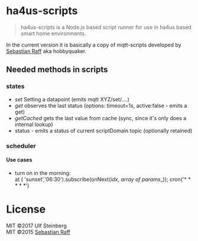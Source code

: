 # ha4us-scripts

> ha4us-scripts is a Node.js based script runner for use in ha4us based smart home environments.

In the current version it is basically a copy of mqtt-scripts developed by [Sebastian Raff](https://github.com/hobbyquaker) aka hobbyquaker.

## Needed methods in scripts

### states
* _set_ Setting a datapoint (emits mqtt XYZ/set/....)
* _get_ observes the last status (options: timeout=1s, active:false - emits a get)
* _getCached_ gets the last value from cache (sync, since it's only does a internal lookup)
* status - emits a status of current scriptDomain topic (optionally retained)

### scheduler

#### Use cases
* turn on in the morning:  
  at ( 'sunset','06:30').subscribe(onNext(_idx_, _array of params__));
  cron('* * * * *')

# License

MIT ©2017 Ulf Steinberg    
MIT ©2015 [Sebastian Raff](https://github.com/hobbyquaker)

[mit-badge]: https://img.shields.io/badge/License-MIT-blue.svg?style=flat
[mit-url]: LICENSE
